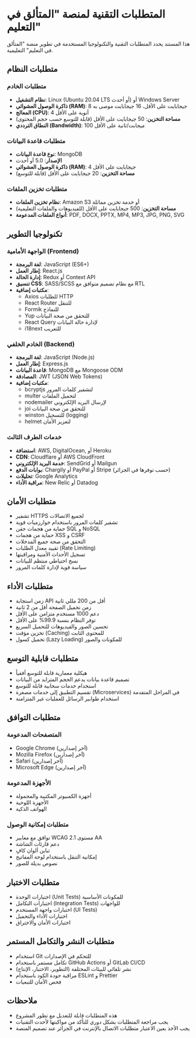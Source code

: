 # المتطلبات التقنية لمنصة "المتألق في التعليم"

هذا المستند يحدد المتطلبات التقنية والتكنولوجيا المستخدمة في تطوير منصة "المتألق في التعليم" التعليمية.

## متطلبات النظام

### متطلبات الخادم

- **نظام التشغيل**: Linux (Ubuntu 20.04 LTS أو أحدث) أو Windows Server
- **ذاكرة الوصول العشوائي (RAM)**: 8 جيجابايت على الأقل، 16 جيجابايت موصى به
- **المعالج (CPU)**: 4 أنوية على الأقل
- **مساحة التخزين**: 50 جيجابايت على الأقل (قابلة للتوسع حسب حجم المحتوى)
- **النطاق الترددي (Bandwidth)**: 100 ميجابت/ثانية على الأقل

### متطلبات قاعدة البيانات

- **نوع قاعدة البيانات**: MongoDB
- **الإصدار**: 5.0 أو أحدث
- **ذاكرة الوصول العشوائي (RAM)**: 4 جيجابايت على الأقل
- **مساحة التخزين**: 20 جيجابايت على الأقل (قابلة للتوسع)

### متطلبات تخزين الملفات

- **نظام تخزين الملفات**: Amazon S3 أو خدمة تخزين مماثلة
- **مساحة التخزين**: 500 جيجابايت على الأقل (للفيديوهات والملفات التعليمية)
- **أنواع الملفات المدعومة**: PDF, DOCX, PPTX, MP4, MP3, JPG, PNG, SVG

## تكنولوجيا التطوير

### الواجهة الأمامية (Frontend)

- **لغة البرمجة**: JavaScript (ES6+)
- **إطار العمل**: React.js
- **إدارة الحالة**: Redux أو Context API
- **تنسيق CSS**: SASS/SCSS مع نظام تصميم متوافق مع RTL
- **مكتبات إضافية**:
  - Axios للطلبات HTTP
  - React Router للتنقل
  - Formik للنماذج
  - Yup للتحقق من صحة البيانات
  - React Query لإدارة حالة البيانات
  - i18next للتعريب

### الخادم الخلفي (Backend)

- **لغة البرمجة**: JavaScript (Node.js)
- **إطار العمل**: Express.js
- **قاعدة البيانات**: MongoDB مع Mongoose ODM
- **المصادقة**: JWT (JSON Web Tokens)
- **مكتبات إضافية**:
  - bcryptjs لتشفير كلمات المرور
  - multer لتحميل الملفات
  - nodemailer لإرسال البريد الإلكتروني
  - joi للتحقق من صحة البيانات
  - winston للتسجيل (logging)
  - helmet لتعزيز الأمان

### خدمات الطرف الثالث

- **استضافة**: AWS, DigitalOcean, أو Heroku
- **CDN**: Cloudflare أو AWS CloudFront
- **خدمة البريد الإلكتروني**: SendGrid أو Mailgun
- **بوابات الدفع**: Chargily أو PayPal أو Stripe (حسب توفرها في الجزائر)
- **تحليلات**: Google Analytics
- **مراقبة الأداء**: New Relic أو Datadog

## متطلبات الأمان

- تشفير HTTPS لجميع الاتصالات
- تشفير كلمات المرور باستخدام خوارزميات قوية
- حماية من هجمات حقن SQL و NoSQL
- حماية من هجمات XSS و CSRF
- التحقق من صحة جميع المدخلات
- تقييد معدل الطلبات (Rate Limiting)
- تسجيل الأحداث الأمنية ومراقبتها
- نسخ احتياطي منتظم للبيانات
- سياسة قوية لإدارة كلمات المرور

## متطلبات الأداء

- زمن استجابة API أقل من 200 مللي ثانية
- زمن تحميل الصفحة أقل من 2 ثانية
- دعم 1000 مستخدم متزامن على الأقل
- توفر النظام بنسبة 99.9% على الأقل
- تحسين الصور والفيديوهات للتحميل السريع
- تخزين مؤقت (Caching) للمحتوى الثابت
- تحميل كسول (Lazy Loading) للمكونات والصور

## متطلبات قابلية التوسع

- هيكلية معمارية قابلة للتوسع أفقياً
- تصميم قاعدة بيانات يدعم الحجم المتزايد من البيانات
- استخدام خدمات سحابية قابلة للتوسع
- تقسيم التطبيق إلى خدمات مصغرة (Microservices) في المراحل المتقدمة
- استخدام طوابير الرسائل للعمليات غير المتزامنة

## متطلبات التوافق

### المتصفحات المدعومة

- Google Chrome (آخر إصدارين)
- Mozilla Firefox (آخر إصدارين)
- Safari (آخر إصدارين)
- Microsoft Edge (آخر إصدارين)

### الأجهزة المدعومة

- أجهزة الكمبيوتر المكتبية والمحمولة
- الأجهزة اللوحية
- الهواتف الذكية

### متطلبات إمكانية الوصول

- توافق مع معايير WCAG 2.1 مستوى AA
- دعم قارئات الشاشة
- تباين ألوان كافٍ
- إمكانية التنقل باستخدام لوحة المفاتيح
- نصوص بديلة للصور

## متطلبات الاختبار

- اختبارات الوحدة (Unit Tests) للمكونات الأساسية
- اختبارات التكامل (Integration Tests) للواجهات
- اختبارات واجهة المستخدم (UI Tests)
- اختبارات الأداء والتحميل
- اختبارات الأمان والاختراق

## متطلبات النشر والتكامل المستمر

- استخدام Git للتحكم في الإصدارات
- تكامل مستمر باستخدام GitHub Actions أو GitLab CI/CD
- نشر تلقائي للبيئات المختلفة (التطوير، الاختبار، الإنتاج)
- مراقبة جودة الكود باستخدام ESLint و Prettier
- فحص الأمان للتبعيات

## ملاحظات

- هذه المتطلبات قابلة للتعديل مع تطور المشروع
- يجب مراجعة المتطلبات بشكل دوري للتأكد من مواكبتها لأحدث التقنيات
- يجب الأخذ بعين الاعتبار متطلبات الاتصال بالإنترنت في الجزائر عند تصميم المنصة